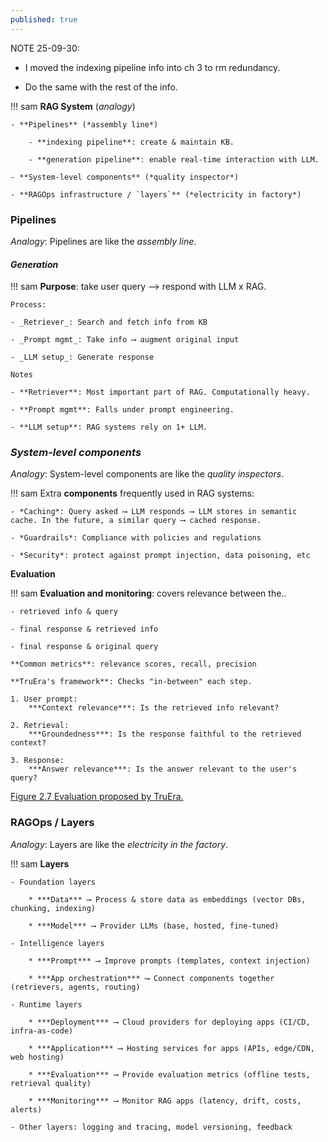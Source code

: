 ```yaml
---
published: true
---
```


NOTE 25-09-30: 

- I moved the indexing pipeline info into ch 3 to rm redundancy.

- Do the same with the rest of the info.


!!! sam
    **RAG System** (*analogy*)

    - **Pipelines** (*assembly line*)

        - **indexing pipeline**: create & maintain KB.

        - **generation pipeline**: enable real-time interaction with LLM. 

    - **System-level components** (*quality inspector*)

    - **RAGOps infrastructure / `layers`** (*electricity in factory*)




### Pipelines

*Analogy*: Pipelines are like the *assembly line*.

#### ***Generation***

!!! sam
    **Purpose**: take user query ⟶ respond with LLM x RAG.

    Process:

    - _Retriever_: Search and fetch info from KB

    - _Prompt mgmt_: Take info ⟶ augment original input

    - _LLM setup_: Generate response

    Notes

    - **Retriever**: Most important part of RAG. Computationally heavy.

    - **Prompt mgmt**: Falls under prompt engineering.

    - **LLM setup**: RAG systems rely on 1+ LLM.


### *System-level components*

*Analogy*: System-level components are like the *quality inspectors*.

!!! sam
    Extra **components** frequently used in RAG systems:

    - *Caching*: Query asked ⟶ LLM responds ⟶ LLM stores in semantic cache. In the future, a similar query ⟶ cached response.

    - *Guardrails*: Compliance with policies and regulations

    - *Security*: protect against prompt injection, data poisoning, etc


**Evaluation**

!!! sam
    **Evaluation and monitoring**: covers relevance between the..

    - retrieved info & query

    - final response & retrieved info

    - final response & original query

    **Common metrics**: relevance scores, recall, precision

    **TruEra's framework**: Checks "in-between" each step.

    1. User prompt:
        ***Context relevance***: Is the retrieved info relevant?

    2. Retrieval:
        ***Groundedness***: Is the response faithful to the retrieved context?

    3. Response:
        ***Answer relevance***: Is the answer relevant to the user's query?


[Figure 2.7 Evaluation proposed by TruEra.](https://learning.oreilly.com/api/v2/epubs/urn:orm:book:9781633435858/files/OEBPS/Images/CH02_F07_Kimothi.png)

### RAGOps / Layers

*Analogy*: Layers are like the *electricity in the factory*.

!!! sam
    **Layers**

    - Foundation layers

        * ***Data*** ⟶ Process & store data as embeddings (vector DBs, chunking, indexing)

        * ***Model*** ⟶ Provider LLMs (base, hosted, fine-tuned)

    - Intelligence layers

        * ***Prompt*** ⟶ Improve prompts (templates, context injection)

        * ***App orchestration*** ⟶ Connect components together (retrievers, agents, routing)

    - Runtime layers

        * ***Deployment*** ⟶ Cloud providers for deploying apps (CI/CD, infra-as-code)

        * ***Application*** ⟶ Hosting services for apps (APIs, edge/CDN, web hosting)

        * ***Evaluation*** ⟶ Provide evaluation metrics (offline tests, retrieval quality)

        * ***Monitoring*** ⟶ Monitor RAG apps (latency, drift, costs, alerts)

    - Other layers: logging and tracing, model versioning, feedback